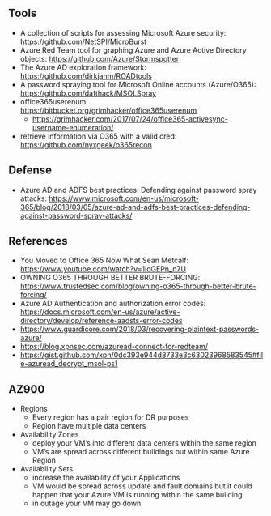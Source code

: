 ## Tools 

- A collection of scripts for assessing Microsoft Azure security: <https://github.com/NetSPI/MicroBurst>
- Azure Red Team tool for graphing Azure and Azure Active Directory objects: <https://github.com/Azure/Stormspotter>
- The Azure AD exploration framework: <https://github.com/dirkjanm/ROADtools>
- A password spraying tool for Microsoft Online accounts (Azure/O365): <https://github.com/dafthack/MSOLSpray>
- office365userenum: <https://bitbucket.org/grimhacker/office365userenum>
  - <https://grimhacker.com/2017/07/24/office365-activesync-username-enumeration/>
- retrieve information via O365 with a valid cred: <https://github.com/nyxgeek/o365recon>

## Defense 

- Azure AD and ADFS best practices: Defending against password spray attacks: <https://www.microsoft.com/en-us/microsoft-365/blog/2018/03/05/azure-ad-and-adfs-best-practices-defending-against-password-spray-attacks/>

## References

- You Moved to Office 365 Now What Sean Metcalf: <https://www.youtube.com/watch?v=1loGEPn_n7U>
- OWNING O365 THROUGH BETTER BRUTE-FORCING: <https://www.trustedsec.com/blog/owning-o365-through-better-brute-forcing/>
- Azure AD Authentication and authorization error codes: <https://docs.microsoft.com/en-us/azure/active-directory/develop/reference-aadsts-error-codes>
- <https://www.guardicore.com/2018/03/recovering-plaintext-passwords-azure/>
- <https://blog.xpnsec.com/azuread-connect-for-redteam/>
- <https://gist.github.com/xpn/0dc393e944d8733e3c63023968583545#file-azuread_decrypt_msol-ps1>

## AZ900

- Regions
  - Every region has a pair region for DR purposes
  - Region have multiple data centers 
- Availability Zones
  - deploy your VM’s into different data centers within the same region
  - VM’s are spread across different buildings but within same Azure Region
- Availability Sets
  - increase the availability of your Applications
  - VM would be spread across update and fault domains but it could happen that your Azure VM is running within the same building
  - in outage your VM may go down
